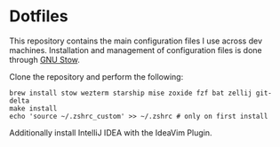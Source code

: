 # Dotfiles

This repository contains the main configuration files
I use across dev machines.
Installation and management of configuration files
is done through [GNU Stow](https://www.gnu.org/software/stow/).

Clone the repository and perform the following:

```shell
brew install stow wezterm starship mise zoxide fzf bat zellij git-delta
make install
echo 'source ~/.zshrc_custom' >> ~/.zshrc # only on first install
```

Additionally install IntelliJ IDEA with the IdeaVim Plugin.
